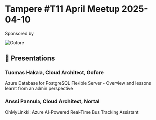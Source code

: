 # Tampere #T11 April Meetup 2025-04-10 

Sponsored by

![Gofore](https://upload.wikimedia.org/wikipedia/fi/b/bf/Gofore_logo_orange_360.png)

## 🚀 Presentations 
### Tuomas Hakala, Cloud Architect, Gofore
Azure Database for PostgreSQL Flexible Server - Overview and lessons learnt from an admin perspective

### Anssi Pannula, Cloud Architect, Nortal
OhMyLinkki: Azure AI-Powered Real-Time Bus Tracking Assistant